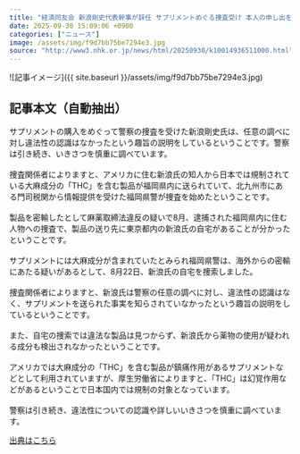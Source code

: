 ```yaml
---
title: "経済同友会 新浪剛史代表幹事が辞任 サプリメントめぐる捜査受け 本人の申し出を理事会で受理"
date: 2025-09-30 15:09:06 +0900
categories: ["ニュース"]
image: /assets/img/f9d7bb75be7294e3.jpg
source: "http://www3.nhk.or.jp/news/html/20250930/k10014936511000.html"
---
```


![記事イメージ]({{ site.baseurl }}/assets/img/f9d7bb75be7294e3.jpg)

## 記事本文（自動抽出）
<div><div class="body-text">
										<p>サプリメントの購入をめぐって警察の捜査を受けた新浪剛史氏は、任意の調べに対し違法性の認識はなかったという趣旨の説明をしているということです。警察は引き続き、いきさつを慎重に調べています。<br><br>捜査関係者によりますと、アメリカに住む新浪氏の知人から日本では規制されている大麻成分の「THC」を含む製品が福岡県内に送られていて、北九州市にある門司税関から情報提供を受けた福岡県警が捜査を始めたということです。<br><br>製品を密輸したとして麻薬取締法違反の疑いで8月、逮捕された福岡県内に住む人物への捜査で、製品の送り先に東京都内の新浪氏の自宅があることが分かったということです。<br><br>サプリメントには大麻成分が含まれていたとみられ福岡県警は、海外からの密輸にあたる疑いがあるとして、8月22日、新浪氏の自宅を捜索しました。<br><br>捜査関係者によりますと、新浪氏は警察の任意の調べに対し、違法性の認識はなく、サプリメントを送られた事実を知らされていなかったという趣旨の説明をしているということです。<br><br>また、自宅の捜索では違法な製品は見つからず、新浪氏から薬物の使用が疑われる成分も検出されなかったということです。<br><br>アメリカでは大麻成分の「THC」を含む製品が鎮痛作用があるサプリメントなどとして利用されていますが、厚生労働省によりますと、「THC」は幻覚作用などがあるということで日本国内では規制の対象となっています。<br><br>警察は引き続き、違法性についての認識や詳しいいきさつを慎重に調べています。</p>
								</div>
							</div>

[出典はこちら](http://www3.nhk.or.jp/news/html/20250930/k10014936511000.html)
